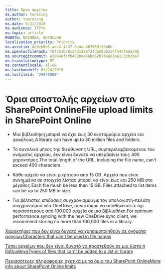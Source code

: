 ```yaml
---
title: Όρια αρχείων
ms.author: toresing
author: tomresing
ms.date: 5/21/2018
ms.audience: ITPro
ms.topic: article
ROBOTS: NOINDEX, NOFOLLOW
localization_priority: Priority
ms.assetid: dc0eb9d1-aec4-4c37-8e4a-b67089f3246b
ms.openlocfilehash: f8f763b78134d1288f2fdad93b234f54df5e8d4b
ms.sourcegitcommit: e2864efcfb493b6e46b662b746661a61232bdba7
ms.translationtype: MT
ms.contentlocale: el-GR
ms.lasthandoff: 01/24/2019
ms.locfileid: "29470908"
---
```

# <a name="file-upload-limits-in-sharepoint-online"></a><span data-ttu-id="af0bf-102">Όρια αποστολής αρχείων στο SharePoint Online</span><span class="sxs-lookup"><span data-stu-id="af0bf-102">File upload limits in SharePoint Online</span></span>

- <span data-ttu-id="af0bf-103">Μια βιβλιοθήκη μπορεί να έχει έως 30 εκατομμύρια αρχεία και φακέλους.</span><span class="sxs-lookup"><span data-stu-id="af0bf-103">A library can have up to 30 million files and folders.</span></span>
    
- <span data-ttu-id="af0bf-104">Το συνολικό μήκος της διεύθυνσης URL, συμπεριλαμβανομένου του ονόματος αρχείου, δεν είναι δυνατό να υπερβαίνει τους 400 χαρακτήρες.</span><span class="sxs-lookup"><span data-stu-id="af0bf-104">The total length of the URL, including the file name, can't exceed 400 characters.</span></span>
    
- <span data-ttu-id="af0bf-p101">Κάθε αρχείο να είναι μικρότερο από 15 GB. Αρχεία που είναι συνημμένα σε στοιχεία λίστας μπορεί να είναι έως και 250 MB στο μέγεθος.</span><span class="sxs-lookup"><span data-stu-id="af0bf-p101">Each file mush be less than 15 GB. Files attached to list items can be up to 250 MB in size.</span></span>
    
- <span data-ttu-id="af0bf-107">Για βέλτιστες επιδόσεις συγχρονισμού με τον υπολογιστή-πελάτη συγχρονισμού νέα OneDrive, συνιστούμε να αποθηκεύσετε όχι περισσότερους από 100.000 αρχεία σε μια βιβλιοθήκη.</span><span class="sxs-lookup"><span data-stu-id="af0bf-107">For optimum performance syncing with the new OneDrive sync client, we recommend storing no more than 100,000 files in a library.</span></span> 
    
[<span data-ttu-id="af0bf-108">Χαρακτήρες που δεν είναι δυνατό να χρησιμοποιηθούν σε ονόματα αρχείων</span><span class="sxs-lookup"><span data-stu-id="af0bf-108">Characters that can't be used in file names</span></span>](https://go.microsoft.com/fwlink/?linkid=866430)
  
[<span data-ttu-id="af0bf-109">Τύποι αρχείων που δεν είναι δυνατό να προστεθούν σε μια λίστα ή βιβλιοθήκη</span><span class="sxs-lookup"><span data-stu-id="af0bf-109">Types of files that can't be added to a list or library</span></span>](https://go.microsoft.com/fwlink/?linkid=273757)
  
[<span data-ttu-id="af0bf-110">Περισσότερες πληροφορίες σχετικά με τα όρια του SharePoint Online</span><span class="sxs-lookup"><span data-stu-id="af0bf-110">More info about SharePoint Online limits</span></span>](https://go.microsoft.com/fwlink/?linkid=271273)
  

